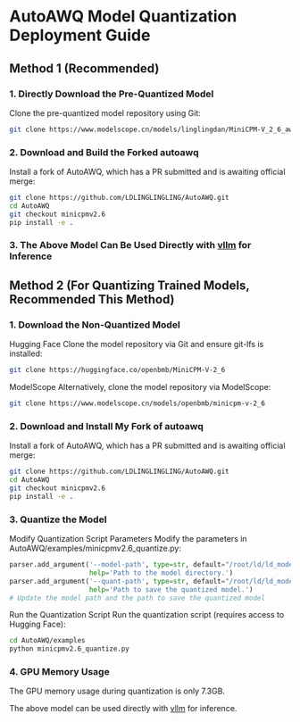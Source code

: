 # AutoAWQ Model Quantization Deployment Guide

## Method 1 (Recommended)

### 1. Directly Download the Pre-Quantized Model

Clone the pre-quantized model repository using Git:

```bash
git clone https://www.modelscope.cn/models/linglingdan/MiniCPM-V_2_6_awq_int4
```

### 2. Download and Build the Forked autoawq
Install a fork of AutoAWQ, which has a PR submitted and is awaiting official merge:
```bash
git clone https://github.com/LDLINGLINGLING/AutoAWQ.git
cd AutoAWQ
git checkout minicpmv2.6
pip install -e .
```

### 3. The Above Model Can Be Used Directly with [vllm](../../inference/minicpmv2.6/vllm.md) for Inference

## Method 2 (For Quantizing Trained Models, Recommended This Method)

### 1. Download the Non-Quantized Model
Hugging Face
Clone the model repository via Git and ensure git-lfs is installed:
```bash
git clone https://huggingface.co/openbmb/MiniCPM-V-2_6
```

ModelScope
Alternatively, clone the model repository via ModelScope:
```bash
git clone https://www.modelscope.cn/models/openbmb/minicpm-v-2_6
```

### 2. Download and Install My Fork of autoawq
Install a fork of AutoAWQ, which has a PR submitted and is awaiting official merge:
```bash
git clone https://github.com/LDLINGLINGLING/AutoAWQ.git
cd AutoAWQ
git checkout minicpmv2.6
pip install -e .
```

### 3. Quantize the Model
Modify Quantization Script Parameters
Modify the parameters in AutoAWQ/examples/minicpmv2.6_quantize.py:
```python
parser.add_argument('--model-path', type=str, default="/root/ld/ld_model_pretrained/Minicpmv2_6",
                    help='Path to the model directory.')
parser.add_argument('--quant-path', type=str, default="/root/ld/ld_model_pretrained/Minicpmv2_6_awq_new",
                    help='Path to save the quantized model.')
# Update the model path and the path to save the quantized model
```

Run the Quantization Script
Run the quantization script (requires access to Hugging Face):

```bash
cd AutoAWQ/examples
python minicpmv2.6_quantize.py
```

### 4. GPU Memory Usage
The GPU memory usage during quantization is only 7.3GB.

The above model can be used directly with [vllm](../../inference/minicpmv2.6/vllm.md) for inference.